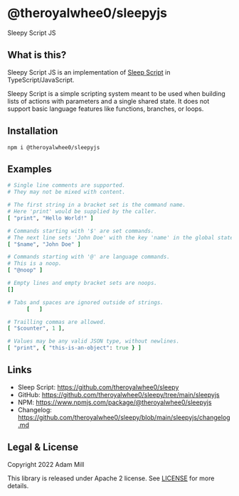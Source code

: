 # @theroyalwhee0/sleepyjs
Sleepy Script JS


## What is this?
Sleepy Script JS is an implementation of [Sleep Script](https://github.com/theroyalwhee0/sleepy) in TypeScript/JavaScript.

Sleepy Script is a simple scripting system meant to be used when building lists of actions with parameters and a single shared state. It does not support basic language features like functions, branches, or loops.


## Installation
`npm i @theroyalwhee0/sleepyjs`


## Examples
```rb
# Single line comments are supported.
# They may not be mixed with content.

# The first string in a bracket set is the command name. 
# Here 'print' would be supplied by the caller.
[ "print", "Hello World!" ]

# Commands starting with '$' are set commands.
# The next line sets 'John Doe' with the key 'name' in the global state.
[ "$name", "John Doe" ]

# Commands starting with '@' are language commands.
# This is a noop.
[ "@noop" ]

# Empty lines and empty bracket sets are noops.
[]

# Tabs and spaces are ignored outside of strings.
      [   ]

# Trailling commas are allowed.
[ "$counter", 1 ],

# Values may be any valid JSON type, without newlines.
[ "print", { "this-is-an-object": true } ]
```

## Links
- Sleep Script: https://github.com/theroyalwhee0/sleepy
- GitHub: https://github.com/theroyalwhee0/sleepy/tree/main/sleepyjs
- NPM: https://www.npmjs.com/package/@theroyalwhee0/sleepyjs
- Changelog: https://github.com/theroyalwhee0/sleepy/blob/main/sleepyjs/changelog.md


## Legal & License
Copyright 2022 Adam Mill

This library is released under Apache 2 license. See [LICENSE](https://github.com/theroyalwhee0/sleepyjs/blob/master/LICENSE) for more details.
